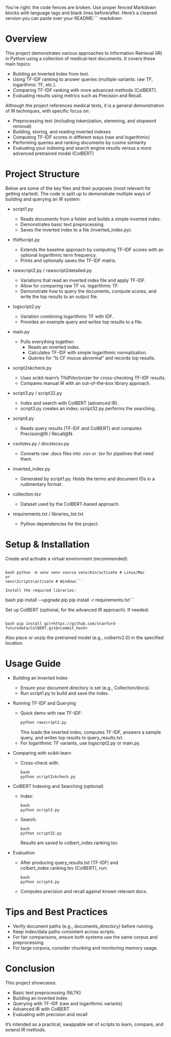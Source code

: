 You're right: the code fences are broken. Use proper fenced Markdown blocks with language tags and blank lines before/after. Here’s a cleaned version you can paste over your README:``` markdown
# Overview

This project demonstrates various approaches to Information Retrieval (IR) in Python using a collection of medical-text documents. It covers these main topics:
- Building an Inverted Index from text.
- Using TF-IDF ranking to answer queries (multiple variants: raw TF, logarithmic TF, etc.).
- Comparing TF-IDF ranking with more advanced methods (ColBERT).
- Evaluating results using metrics such as Precision and Recall.

Although the project references medical texts, it is a general demonstration of IR techniques, with specific focus on:
- Preprocessing text (including tokenization, stemming, and stopword removal)
- Building, storing, and reading inverted indexes
- Computing TF-IDF scores in different ways (raw and logarithmic)
- Performing queries and ranking documents by cosine similarity
- Evaluating your indexing and search engine results versus a more advanced pretrained model (ColBERT)

# Project Structure

Below are some of the key files and their purposes (most relevant for getting started). The code is split up to demonstrate multiple ways of building and querying an IR system:

- script1.py
  - Reads documents from a folder and builds a simple inverted index.
  - Demonstrates basic text preprocessing.
  - Saves the inverted index to a file (inverted_index.py).

- tfidfscript.py
  - Extends the baseline approach by computing TF-IDF scores with an optional logarithmic term frequency.
  - Prints and optionally saves the TF-IDF matrix.

- rawscript2.py / rawscript2detailed.py
  - Variations that read an inverted index file and apply TF-IDF.
  - Allow for comparing raw TF vs. logarithmic TF.
  - Demonstrate how to query the documents, compute scores, and write the top results to an output file.

- logscript2.py
  - Variation combining logarithmic TF with IDF.
  - Provides an example query and writes top results to a file.

- main.py
  - Pulls everything together:
    - Reads an inverted index.
    - Calculates TF-IDF with simple logarithmic normalization.
    - Queries for “Is CF mucus abnormal” and records top results.

- script2skcheck.py
  - Uses scikit-learn’s TfidfVectorizer for cross-checking TF-IDF results.
  - Compares manual IR with an out-of-the-box library approach.

- script3.py / script32.py
  - Index and search with ColBERT (advanced IR).
  - script3.py creates an index; script32.py performs the searching.

- script4.py
  - Reads query results (TF-IDF and ColBERT) and computes Precision@N / Recall@N.

- csvtotsv.py / docstocsv.py
  - Converts raw .docs files into .csv or .tsv for pipelines that need them.

- inverted_index.py
  - Generated by script1.py. Holds the terms and document IDs in a rudimentary format.

- collection.tsv
  - Dataset used by the ColBERT-based approach.

- requirements.txt / libraries_list.txt
  - Python dependencies for the project.

# Setup & Installation

Create and activate a virtual environment (recommended):
```

bash python -m venv venv source venv/bin/activate # Linux/Mac
or
venv\Scripts\activate # Windows``` 

Install the required libraries:
```

bash pip install --upgrade pip pip install -r requirements.txt``` 

Set up ColBERT (optional, for the advanced IR approach). If needed:
```

bash pip install git+https://github.com/stanford-futuredata/ColBERT.git@<commit_hash>
``` 

Also place or unzip the pretrained model (e.g., colbertv2.0) in the specified location.

# Usage Guide

- Building an Inverted Index
  - Ensure your document directory is set (e.g., Collection/docs).
  - Run script1.py to build and save the index.

- Running TF-IDF and Querying
  - Quick demo with raw TF-IDF:
    ```bash
    python rawscript2.py
    ```
    This loads the inverted index, computes TF-IDF, answers a sample query, and writes top results to query_results.txt.
  - For logarithmic TF variants, use logscript2.py or main.py.

- Comparing with scikit-learn
  - Cross-check with:
    ```
    bash
    python script2skcheck.py
    ```

- ColBERT Indexing and Searching (optional)
  - Index:
    ```
    bash
    python script3.py
    ```
  - Search:
    ```
    bash
    python script32.py
    ```
    Results are saved to colbert_index.ranking.tsv.

- Evaluation
  - After producing query_results.txt (TF-IDF) and colbert_index.ranking.tsv (ColBERT), run:
    ```
    bash
    python script4.py
    ```
  - Computes precision and recall against known relevant docs.

# Tips and Best Practices

- Verify document paths (e.g., documents_directory) before running.
- Keep index/data paths consistent across scripts.
- For fair comparisons, ensure both systems use the same corpus and preprocessing.
- For large corpora, consider chunking and monitoring memory usage.

# Conclusion

This project showcases:
- Basic text preprocessing (NLTK)
- Building an inverted index
- Querying with TF-IDF (raw and logarithmic variants)
- Advanced IR with ColBERT
- Evaluating with precision and recall

It’s intended as a practical, swappable set of scripts to learn, compare, and extend IR methods.
```
